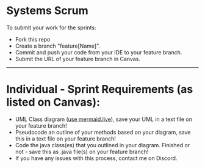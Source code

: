 # Systems Scrum 

To submit your work for the sprints:
* Fork this repo
* Create a branch "feature[Name]".
* Commit and push your code from your IDE to your feature branch.
* Submit the URL of your feature branch in Canvas.

-------

# Individual - Sprint Requirements (as listed on Canvas):
* UML Class diagram ([use mermaid.live](https://mermaid.live/)), save your UML in a text file on your feature branch!
* Pseudocode an outline of your methods based on your diagram, save this in a text file on your feature branch!
* Code the java class(es) that you outlined in your diagram. Finished or not - save this as .java file(s) on your feature branch!
* If you have any issues with this process, contact me on Discord.
